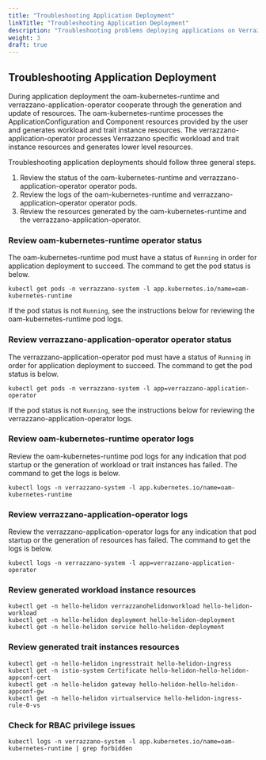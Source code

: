 ```yaml
---
title: "Troubleshooting Application Deployment"
linkTitle: "Troubleshooting Application Deployment"
description: "Troubleshooting problems deploying applications on Verrazzano"
weight: 3
draft: true
---
```

## Troubleshooting Application Deployment
During application deployment the oam-kubernetes-runtime and verrazzano-application-operator cooperate through the generation and update of resources.
The oam-kubernetes-runtime processes the ApplicationConfiguration and Component resources provided by the user and generates workload and trait instance resources.
The verrazzano-application-operator processes Verrazzano specific workload and trait instance resources and generates lower level resources.

Troubleshooting application deployments should follow three general steps.
1. Review the status of the oam-kubernetes-runtime and verrazzano-application-operator operator pods.
2. Review the logs of the oam-kubernetes-runtime and verrazzano-application-operator operator pods.
3. Review the resources generated by the oam-kubernetes-runtime and the verrazzano-application-operator.

### Review oam-kubernetes-runtime operator status
The oam-kubernetes-runtime pod must have a status of `Running` in order for application deployment to succeed.
The command to get the pod status is below.
```shell
kubectl get pods -n verrazzano-system -l app.kubernetes.io/name=oam-kubernetes-runtime
```
If the pod status is not `Running`, see the instructions below for reviewing the oam-kubernetes-runtime pod logs.

### Review verrazzano-application-operator operator status
The verrazzano-application-operator pod must have a status of `Running` in order for application deployment to succeed.
The command to get the pod status is below.
```shell
kubectl get pods -n verrazzano-system -l app=verrazzano-application-operator
```
If the pod status is not `Running`, see the instructions below for reviewing the verrazzano-application-operator logs.

### Review oam-kubernetes-runtime operator logs
Review the oam-kubernetes-runtime pod logs for any indication that pod startup or the generation of workload or trait instances has failed.
The command to get the logs is below.
```shell
kubectl logs -n verrazzano-system -l app.kubernetes.io/name=oam-kubernetes-runtime
```

### Review verrazzano-application-operator logs
Review the verrazzano-application-operator logs for any indication that pod startup or the generation of resources has failed.
The command to get the logs is below.
```shell
kubectl logs -n verrazzano-system -l app=verrazzano-application-operator
```

### Review generated workload instance resources
```shell
kubectl get -n hello-helidon verrazzanohelidonworkload hello-helidon-workload
kubectl get -n hello-helidon deployment hello-helidon-deployment
kubectl get -n hello-helidon service hello-helidon-deployment
```

### Review generated trait instances resources
```shell
kubectl get -n hello-helidon ingresstrait hello-helidon-ingress
kubectl get -n istio-system Certificate hello-helidon-hello-helidon-appconf-cert
kubectl get -n hello-helidon gateway hello-helidon-hello-helidon-appconf-gw
kubectl get -n hello-helidon virtualservice hello-helidon-ingress-rule-0-vs
```

### Check for RBAC privilege issues
```shell
kubectl logs -n verrazzano-system -l app.kubernetes.io/name=oam-kubernetes-runtime | grep forbidden
```
